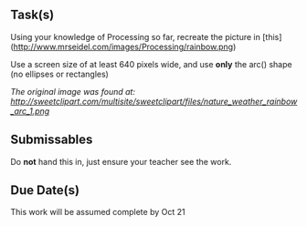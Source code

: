 Task(s)
-------
Using your knowledge of Processing so far, recreate the picture in [this] (http://www.mrseidel.com/images/Processing/rainbow.png)

Use a screen size of at least 640 pixels wide, and use **only** the arc() shape (no ellipses or rectangles)

*The original image was found at: http://sweetclipart.com/multisite/sweetclipart/files/nature_weather_rainbow_arc_1.png*

Submissables
------------
Do **not** hand this in, just ensure your teacher see the work.

Due Date(s)
----------
This work will be assumed complete by Oct 21
